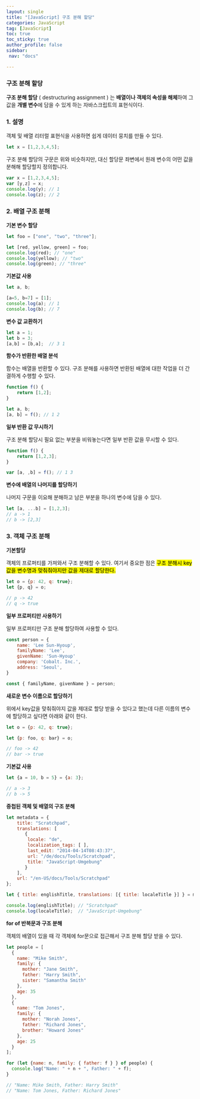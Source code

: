 ```yaml
---
layout: single
title: "[JavaScript] 구조 분해 할당"
categories: JavaScript
tag: [JavaScript]
toc: true
toc_sticky: true
author_profile: false
sidebar:
 nav: "docs"

---
```


### 구조 분해 할당

**구조 분해 할당** ( destructuring assignment ) 는 **배열이나 객체의 속성을 해체**하여 그 값을 **개별 변수**에 담을 수 있게 하는 자바스크립트의 표현식이다. 

### 1. 설명

객체 및 배열 리터럴 표현식을 사용하면 쉽게 데이터 뭉치를 만들 수 있다.

```js
let x = [1,2,3,4,5];
```

구조 분해 할당의 구문은 위와 비슷하지만, 대신 할당문 좌변에서 원래 변수의 어떤 값을 분해해 할당할지 정의합니다.

```js
var x = [1,2,3,4,5];
var [y,z] = x;
console.log(y); // 1
console.log(z); // 2
```

### 2. 배열 구조 분해

**기본 변수 할당**

```js
let foo = ["one", "two", "three"];

let [red, yellow, green] = foo;
console.log(red); // "one"
console.log(yellow); // "two"
console.log(green); // "three"
```

**기본값 사용**

```js
let a, b;

[a=5, b=7] = [1];
console.log(a); // 1
console.log(b); // 7
```

**변수 값 교환하기**

```js
let a = 1;
let b = 3;
[a,b] = [b,a];  // 3 1
```

**함수가 반환한 배열 분석**

함수는 배열을 반환할 수 있다. 구조 분해를 사용하면 반환된 배열에 대한 작업을 더 간결하게 수행할 수 있다.

```js
function f() {
    return [1,2];
}

let a, b;
[a, b] = f(); // 1 2
```

**일부 반환 값 무시하기**

구조 분해 할당시 필요 없는 부분을 비워놓는다면 일부 반환 값을 무시할 수 있다.

```js
function f() {
    return [1,2,3];
}

var [a, ,b] = f(); // 1 3
```

**변수에 배열의 나머지를 할당하기**

나머지 구문을 이요해 분해하고 남은 부분을 하나의 변수에 담을 수 있다.

```js
let [a, ...b] = [1,2,3];
// a -> 1
// b -> [2,3]
```

### 3. 객체 구조 분해

**기본할당**

객체의 프로퍼티를 가져와서 구조 분해할 수 있다. 여기서 중요한 점은 <mark>구조 분해시 key 값을 변수명과 맞춰줘야지만 값을 제대로 할당한다. </mark>

```js
let o = {p: 42, q: true};
let {p, q} = o;

// p -> 42
// q -> true
```

**일부 프로퍼티만 사용하기**

일부 프로퍼티만 구조 분해 할당하여 사용할 수 있다.

```js
const person = {
    name: 'Lee Sun-Hyoup',
    familyName: 'Lee',
    givenName: 'Sun-Hyoup'
    company: 'Cobalt. Inc.',
    address: 'Seoul',
}

const { familyName, givenName } = person;
```

**새로운 변수 이름으로 할당하기**

위에서 key값을 맞춰줘야지 값을 제대로 할당 받을 수 있다고 했는데 다른 이름의 변수에 할당하고 싶다면 아래와 같이 한다.

```js
let o = {p: 42, q: true};

let {p: foo, q: bar} = o;

// foo -> 42
// bar -> true
```

**기본값 사용**

```js
let {a = 10, b = 5} = {a: 3};

// a -> 3
// b -> 5
```

**중첩된 객체 및 배열의 구조 분해**

```js
let metadata = {
    title: "Scratchpad",
    translations: [
       {
        locale: "de",
        localization_tags: [ ],
        last_edit: "2014-04-14T08:43:37",
        url: "/de/docs/Tools/Scratchpad",
        title: "JavaScript-Umgebung"
       }
    ],
    url: "/en-US/docs/Tools/Scratchpad"
};

let { title: englishTitle, translations: [{ title: localeTitle }] } = metadata;

console.log(englishTitle); // "Scratchpad"
console.log(localeTitle);  // "JavaScript-Umgebung"
```

**for of 반복문과 구조 분해**

객체의 배열이 있을 때 각 객체에 for문으로 접근해서 구조 분해 할당 받을 수 있다. 

```js
let people = [
  {
    name: "Mike Smith",
    family: {
      mother: "Jane Smith",
      father: "Harry Smith",
      sister: "Samantha Smith"
    },
    age: 35
  },
  {
    name: "Tom Jones",
    family: {
      mother: "Norah Jones",
      father: "Richard Jones",
      brother: "Howard Jones"
    },
    age: 25
  }
];

for (let {name: n, family: { father: f } } of people) {
  console.log("Name: " + n + ", Father: " + f);
}

// "Name: Mike Smith, Father: Harry Smith"
// "Name: Tom Jones, Father: Richard Jones"
```
